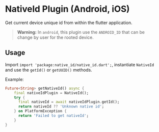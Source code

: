 # NativeId Plugin (Android, iOS)

Get current device unique id from within the flutter application.

> **Warning:** In `android`, this plugin use the `ANDROID_ID` that can be change by user for the rooted device.

## Usage

Import `import 'package:native_id/native_id.dart';`, instantiate `NativeId` and use the `getId()` or `getUUID()` methods.

Example:

```dart
Future<String> getNativeId() async {
    final nativeIdPlugin = NativeId();
    try {
      final nativeId = await nativeIdPlugin.getId();
      return nativeId ?? 'Unknown native id';
    } on PlatformException {
      return 'Failed to get nativeId';
    }
}
```
